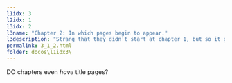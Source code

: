 ```yaml
---
l1idx: 3
l2idx: 1
l3idx: 2
l3name: "Chapter 2: In which pages begin to appear."
l3description: "Strang that they didn't start at chapter 1, but so it goes...."
permalink: 3_1_2.html
folder: docos\l1idx3\
---
```


DO chapters even *have* title pages?